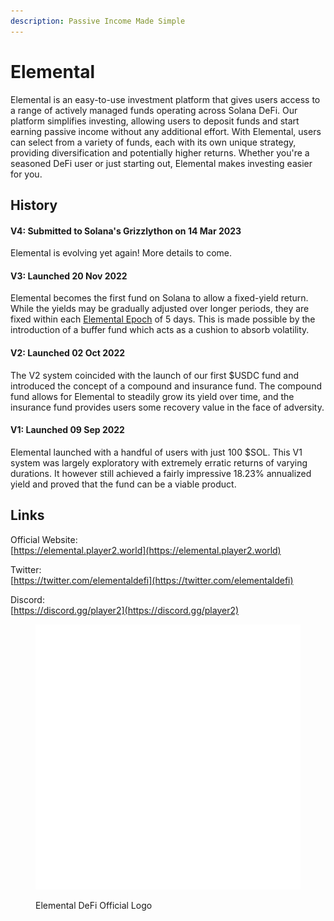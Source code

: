 ```yaml
---
description: Passive Income Made Simple
---
```


# Elemental

Elemental is an easy-to-use investment platform that gives users access to a range of actively managed funds operating across Solana DeFi. Our platform simplifies investing, allowing users to deposit funds and start earning passive income without any additional effort. With Elemental, users can select from a variety of funds, each with its own unique strategy, providing diversification and potentially higher returns. Whether you're a seasoned DeFi user or just starting out, Elemental makes investing easier for you.

## History

#### V4: Submitted to Solana's Grizzlython on 14 Mar 2023

Elemental is evolving yet again! More details to come.

#### V3: Launched 20 Nov 2022

Elemental becomes the first fund on Solana to allow a fixed-yield return. While the yields may be gradually adjusted over longer periods, they are fixed within each [Elemental Epoch](elemental-epoch.md) of 5 days. This is made possible by the introduction of a buffer fund which acts as a cushion to absorb volatility.

#### **V2: Launched 02 Oct 2022**

The V2 system coincided with the launch of our first $USDC fund and introduced the concept of a compound and insurance fund. The compound fund allows for Elemental to steadily grow its yield over time, and the insurance fund provides users some recovery value in the face of adversity.

#### V1: Launched 09 Sep 2022

Elemental launched with a handful of users with just 100 $SOL. This V1 system was largely exploratory with extremely erratic returns of varying durations. It however still achieved a fairly impressive 18.23% annualized yield and proved that the fund can be a viable product.

## Links

Official Website:\
[https://elemental.player2.world](https://elemental.player2.world)

Twitter:\
[https://twitter.com/elementaldefi](https://twitter.com/elementaldefi)

Discord:\
[https://discord.gg/player2](https://discord.gg/player2)

<figure><img src="../../.gitbook/assets/logo_default.png" alt=""><figcaption><p>Elemental DeFi Official Logo</p></figcaption></figure>
